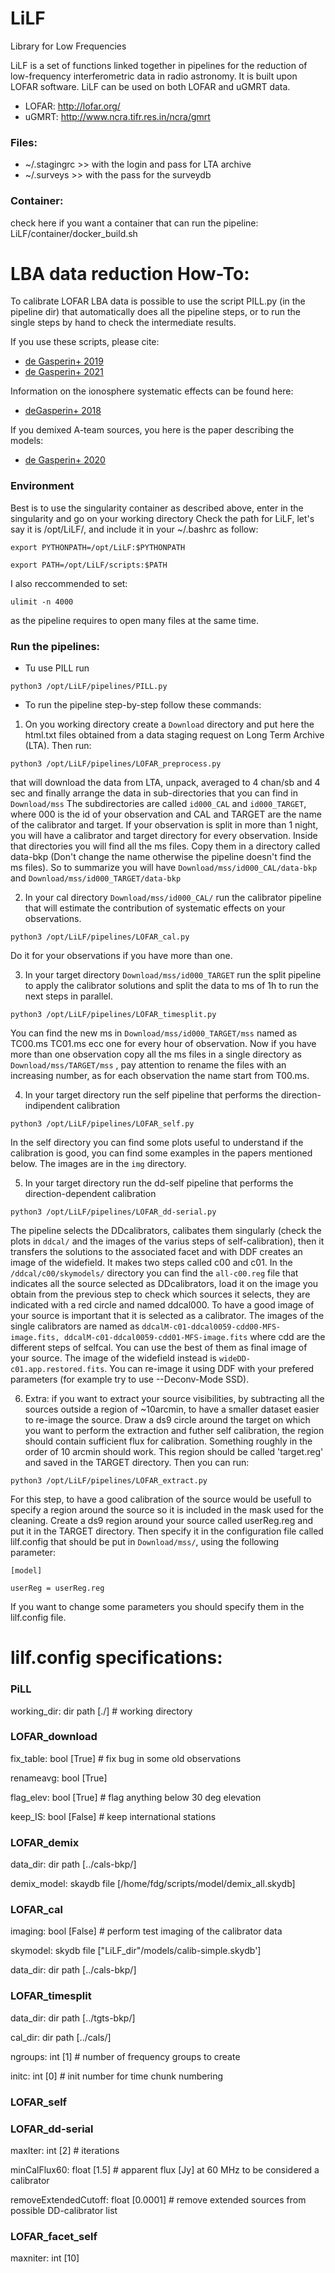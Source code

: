 # LiLF
Library for Low Frequencies

LiLF is a set of functions linked together in pipelines for the reduction of low-frequency interferometric data in radio astronomy. It is built upon LOFAR software. LiLF can be used on both LOFAR and uGMRT data.

- LOFAR: http://lofar.org/
- uGMRT: http://www.ncra.tifr.res.in/ncra/gmrt

### Files:
- ~/.stagingrc >> with the login and pass for LTA archive
- ~/.surveys >> with the pass for the surveydb

### Container:
check here if you want a container that can run the pipeline:
LiLF/container/docker_build.sh

# LBA data reduction How-To:
To calibrate LOFAR LBA data is possible to use the script PILL.py (in the pipeline dir) that automatically does all the pipeline steps, or to run the single steps by hand to check the intermediate results.

If you use these scripts, please cite:
- [de Gasperin+ 2019](https://ui.adsabs.harvard.edu/abs/2019A%26A...622A...5D/abstract)
- [de Gasperin+ 2021](https://ui.adsabs.harvard.edu/abs/2021A%26A...648A.104D/abstract)

Information on the ionosphere systematic effects can be found here:
- [deGasperin+ 2018](https://ui.adsabs.harvard.edu/abs/2018A%26A...615A.179D/abstract)

If you demixed A-team sources, you here is the paper describing the models:
- [de Gasperin+ 2020](https://ui.adsabs.harvard.edu/abs/2020A%26A...635A.150D/abstract)

### Environment
Best is to use the singularity container as described above, enter in the singularity and go on your working directory
Check the path for LiLF, let's say it is /opt/LiLF/, and include it in your ~/.bashrc as follow:

`export PYTHONPATH=/opt/LiLF:$PYTHONPATH`

`export PATH=/opt/LiLF/scripts:$PATH`

I also reccommended to set:

`ulimit -n 4000`

as the pipeline requires to open many files at the same time.

### Run the pipelines:

- Tu use PILL run

`python3 /opt/LiLF/pipelines/PILL.py`

- To run the pipeline step-by-step follow these commands:

1. On you working directory create a `Download` directory and put here the html.txt files obtained from a data staging request on Long Term Archive (LTA). Then run:

`python3 /opt/LiLF/pipelines/LOFAR_preprocess.py`

that will download the data from LTA, unpack, averaged to 4 chan/sb and 4 sec and finally arrange the data in sub-directories that you can find in `Download/mss`
The subdirectories are called `id000_CAL` and `id000_TARGET`, where 000 is the id of your observation and CAL and TARGET are the name of the calibrator and target. If your observation is split in more than 1 night, you will have a calibrator and target directory for every observation.
Inside that directories you will find all the ms files. Copy them in a directory called data-bkp (Don't change the name otherwise the pipeline doesn't find the ms files).
So to summarize you will have `Download/mss/id000_CAL/data-bkp` and `Download/mss/id000_TARGET/data-bkp`

2. In your cal directory `Download/mss/id000_CAL/` run the calibrator pipeline that will estimate the contribution of systematic effects on your observations.

`python3 /opt/LiLF/pipelines/LOFAR_cal.py`

Do it for your observations if you have more than one.

3. In your target directory `Download/mss/id000_TARGET` run the split pipeline to apply the calibrator solutions and split the data to ms of 1h to run the next steps in parallel.

`python3 /opt/LiLF/pipelines/LOFAR_timesplit.py`

You can find the new ms in `Download/mss/id000_TARGET/mss` named as TC00.ms TC01.ms ecc one for every hour of observation.
Now if you have more than one observation copy all the ms files in a single directory as `Download/mss/TARGET/mss` , pay attention to rename the files with an increasing number, as for each observation the name start from T00.ms.

4. In your target directory run the self pipeline that performs the direction-indipendent calibration

`python3 /opt/LiLF/pipelines/LOFAR_self.py`

In the self directory you can find some plots useful to understand if the calibration is good, you can find some examples in the papers mentioned below.
The images are in the `img` directory.

5. In your target directory run the dd-self pipeline that performs the direction-dependent calibration

`python3 /opt/LiLF/pipelines/LOFAR_dd-serial.py`

The pipeline selects the DDcalibrators, calibates them singularly (check the plots in `ddcal/` and the images of the varius steps of self-calibration), then it transfers the solutions to the associated facet and with DDF creates an image of the widefield. It makes two steps called c00 and c01.
In the `/ddcal/c00/skymodels/` directory you can find the `all-c00.reg` file that indicates all the source selected as DDcalibrators, load it on the image you obtain from the previous step to check which sources it selects, they are indicated with a red circle and named ddcal000. To have a good image of your source is important that it is selected as a calibrator.
The images of the single calibrators are named as `ddcalM-c01-ddcal0059-cdd00-MFS-image.fits, ddcalM-c01-ddcal0059-cdd01-MFS-image.fits` where cdd are the different steps of selfcal. You can use the best of them as final image of your source.
The image of the widefield instead is `wideDD-c01.app.restored.fits`. You can re-image it using DDF with your prefered parameters (for example try to use --Deconv-Mode SSD).

6. Extra: if you want to extract your source visibilities, by subtracting all the sources outside a region of ~10arcmin, to have a smaller dataset easier to re-image the source.
Draw a ds9 circle around the target on which you want to perform the extraction and futher self calibration, the region should contain sufficient flux for calibration. Something roughly in the order of 10 arcmin should work. This region should be called 'target.reg' and saved in the TARGET directory.
Then you can run:

`python3 /opt/LiLF/pipelines/LOFAR_extract.py`

For this step, to have a good calibration of the source would be usefull to specify a region around the source so it is included in the mask used for the cleaning.
Create a ds9 region around your source called userReg.reg and put it in the TARGET directory. Then specify it in the configuration file called lilf.config that should be put in `Download/mss/`,  using the following parameter:

`[model]`

`userReg = userReg.reg`

If you want to change some parameters you should specify them in the lilf.config file.

# lilf.config specifications:

### PiLL
working_dir: dir path [./] # working directory

### LOFAR_download
fix_table: bool [True] # fix bug in some old observations

renameavg: bool [True]

flag_elev: bool [True] # flag anything below 30 deg elevation

keep_IS: bool [False] # keep international stations
    
### LOFAR_demix
data_dir: dir path [../cals-bkp/]

demix_model: skaydb file [/home/fdg/scripts/model/demix_all.skydb]

### LOFAR_cal
imaging: bool [False] # perform test imaging of the calibrator data

skymodel: skydb file ["LiLF_dir"/models/calib-simple.skydb']

data_dir: dir path [../cals-bkp/]
    
### LOFAR_timesplit
data_dir: dir path [../tgts-bkp/]

cal_dir: dir path [../cals/]

ngroups: int [1] # number of frequency groups to create

initc: int [0] # init number for time chunk numbering

### LOFAR_self

### LOFAR_dd-serial
maxIter: int [2] # iterations

minCalFlux60: float [1.5] # apparent flux [Jy] at 60 MHz to be considered a calibrator

removeExtendedCutoff: float [0.0001] # remove extended sources from possible DD-calibrator list

### LOFAR_facet_self
maxniter: int [10]
